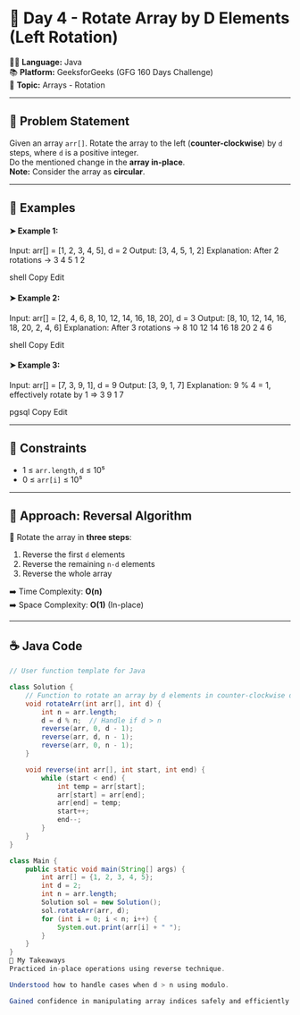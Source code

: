 # 🚀 Day 4 - Rotate Array by D Elements (Left Rotation)

👩‍💻 **Language:** Java  
📚 **Platform:** GeeksforGeeks (GFG 160 Days Challenge)  
🧠 **Topic:** Arrays - Rotation

---

## 📘 Problem Statement

Given an array `arr[]`. Rotate the array to the left (**counter-clockwise**) by `d` steps, where `d` is a positive integer.  
Do the mentioned change in the **array in-place**.  
**Note:** Consider the array as **circular**.

---

## 🧾 Examples

#### ➤ Example 1:
Input: arr[] = [1, 2, 3, 4, 5], d = 2
Output: [3, 4, 5, 1, 2]
Explanation: After 2 rotations -> 3 4 5 1 2

shell
Copy
Edit

#### ➤ Example 2:
Input: arr[] = [2, 4, 6, 8, 10, 12, 14, 16, 18, 20], d = 3
Output: [8, 10, 12, 14, 16, 18, 20, 2, 4, 6]
Explanation: After 3 rotations -> 8 10 12 14 16 18 20 2 4 6

shell
Copy
Edit

#### ➤ Example 3:
Input: arr[] = [7, 3, 9, 1], d = 9
Output: [3, 9, 1, 7]
Explanation: 9 % 4 = 1, effectively rotate by 1 => 3 9 1 7

pgsql
Copy
Edit

---

## 🔐 Constraints

- 1 ≤ `arr.length`, `d` ≤ 10⁵  
- 0 ≤ `arr[i]` ≤ 10⁵  

---

## 🧩 Approach: Reversal Algorithm

🔄 Rotate the array in **three steps**:

1. Reverse the first `d` elements  
2. Reverse the remaining `n-d` elements  
3. Reverse the whole array

➡️ Time Complexity: **O(n)**  
➡️ Space Complexity: **O(1)** (In-place)

---

## ☕ Java Code

```java
// User function template for Java

class Solution {
    // Function to rotate an array by d elements in counter-clockwise direction.
    void rotateArr(int arr[], int d) {
        int n = arr.length;
        d = d % n;  // Handle if d > n
        reverse(arr, 0, d - 1);
        reverse(arr, d, n - 1);
        reverse(arr, 0, n - 1);
    }

    void reverse(int arr[], int start, int end) {
        while (start < end) {
            int temp = arr[start];
            arr[start] = arr[end];
            arr[end] = temp;
            start++;
            end--;
        }
    }
}

class Main {
    public static void main(String[] args) {
        int arr[] = {1, 2, 3, 4, 5};
        int d = 2;
        int n = arr.length;
        Solution sol = new Solution();
        sol.rotateArr(arr, d);
        for (int i = 0; i < n; i++) {
            System.out.print(arr[i] + " ");
        }
    }
}
📝 My Takeaways
Practiced in-place operations using reverse technique.

Understood how to handle cases when d > n using modulo.

Gained confidence in manipulating array indices safely and efficiently.